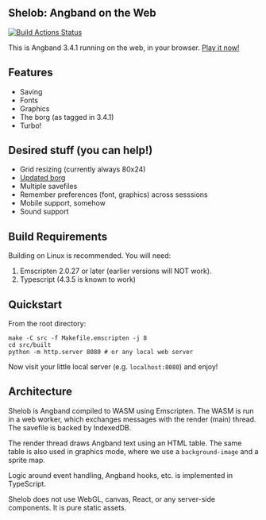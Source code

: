 ## Shelob: Angband on the Web

[![Build Actions Status](https://github.com/ridiculousfish/shelob/workflows/Build/badge.svg)](https://github.com/ridiculousfish/shelob/actions)

This is Angband 3.4.1 running on the web, in your browser. [Play it now!](https://ang.band/)

## Features

- Saving
- Fonts
- Graphics
- The borg (as tagged in 3.4.1)
- Turbo!

## Desired stuff (you can help!)

- Grid resizing (currently always 80x24)
- [Updated borg](http://www.innovapain.com/borg/angband-341/)
- Multiple savefiles
- Remember preferences (font, graphics) across sesssions
- Mobile support, somehow
- Sound support


## Build Requirements

Building on Linux is recommended. You will need:

1. Emscripten 2.0.27 or later (earlier versions will NOT work).
2. Typescript (4.3.5 is known to work)

## Quickstart

From the root directory:

    make -C src -f Makefile.emscripten -j 8
    cd src/built
    python -m http.server 8080 # or any local web server

Now visit your little local server (e.g. `localhost:8080`) and enjoy!

## Architecture

Shelob is Angband compiled to WASM using Emscripten. The WASM is run in a web worker, which exchanges messages with the render (main) thread. The savefile is backed by IndexedDB.

The render thread draws Angband text using an HTML table. The same table is also used in graphics mode, where we use a `background-image` and a sprite map.

Logic around event handling, Angband hooks, etc. is implemented in TypeScript.

Shelob does not use WebGL, canvas, React, or any server-side components. It is pure static assets.
